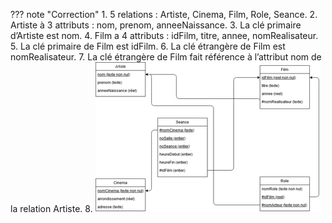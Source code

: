 ??? note "Correction"
    1. 5 relations : Artiste, Cinema, Film, Role, Seance.
    2. Artiste à 3 attributs : nom, prenom, anneeNaissance.
    3. La clé primaire d’Artiste est nom.
    4. Film a 4 attributs : idFilm, titre, annee, nomRealisateur.
    5. La clé primaire de Film est idFilm.
    6. La clé étrangère de Film est nomRealisateur.
    7. La clé étrangère de Film fait référence à l’attribut nom de la relation Artiste.
    8. ![](../Corrections/Exercice35.png) 
